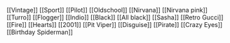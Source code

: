 [[Vintage]]
[[Sport]]
[[Pilot]]
[[Oldschool]]
[[Nirvana]]
[[Nirvana pink]]
[[Turro]]
[[Flogger]]
[[Indio]]
[[Black]]
[[All black]]
[[Sasha]]
[[Retro Gucci]]
[[Fire]]
[[Hearts]]
[[2001]]
[[Pit Viper]]
[[Disguise]]
[[Pirate]]
[[Crazy Eyes]]
[[Birthday Spiderman]]